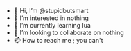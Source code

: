 - 👋 Hi, I’m @stupidbutsmart
- 👀 I’m interested in nothing
- 🌱 I’m currently learning lua
- 💞️ I’m looking to collaborate on nothing
- 📫 How to reach me ; you can't


